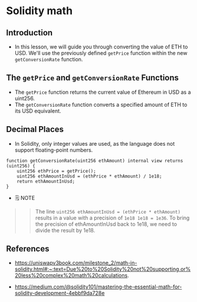 # Solidity math

## Introduction
- In this lesson, we will guide you through converting the value of ETH to USD. We'll use the previously defined `getPrice` function within the new `getConversionRate` function.

## The `getPrice` and `getConversionRate` Functions
- The `getPrice` function returns the current value of Ethereum in USD as a uint256.
- The `getConversionRate` function converts a specified amount of ETH to its USD equivalent.

## Decimal Places
- In Solidity, only integer values are used, as the language does not support floating-point numbers.
```
function getConversionRate(uint256 ethAmount) internal view returns (uint256) {
    uint256 ethPrice = getPrice(); 
    uint256 ethAmountInUsd = (ethPrice * ethAmount) / 1e18;
    return ethAmountInUsd;
}
```

- 🗒️ NOTE

>> The line `uint256 ethAmountInUsd = (ethPrice * ethAmount)` results in a value with a precision of `1e18 1e18 = 1e36`. To bring the precision of ethAmountInUsd back to 1e18, we need to divide the result by 1e18.

## References
- https://uniswapv3book.com/milestone_2/math-in-solidity.html#:~:text=Due%20to%20Solidity%20not%20supporting,or%20less%20complex%20math%20calculations.

- https://medium.com/@solidity101/mastering-the-essential-math-for-solidity-development-4ebbf9da728e
